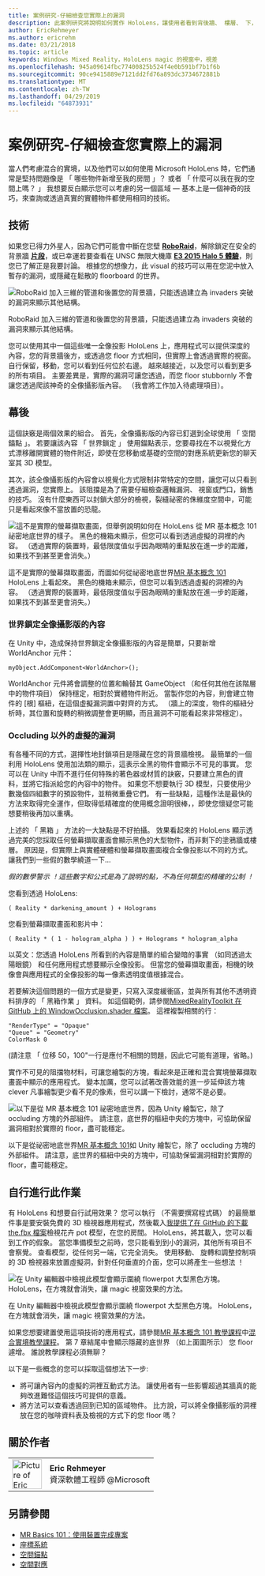 ```yaml
---
title: 案例研究-仔細檢查您實際上的漏洞
description: 此案例研究將說明如何實作 HoloLens，讓使用者看到背後牆、 樓層、 下，並在其實際環境中的虛擬網站上的 「 magic 視窗 」 效果。
author: EricRehmeyer
ms.author: ericrehm
ms.date: 03/21/2018
ms.topic: article
keywords: Windows Mixed Reality，HoloLens magic 的視窗中，視差
ms.openlocfilehash: 945a09614fbc77400825b524f4e0b591bf7b1f6b
ms.sourcegitcommit: 90ce9415889e7121dd2fd76a893dc3734672881b
ms.translationtype: MT
ms.contentlocale: zh-TW
ms.lasthandoff: 04/29/2019
ms.locfileid: "64873931"
---
```

# <a name="case-study---looking-through-holes-in-your-reality"></a>案例研究-仔細檢查您實際上的漏洞

當人們考慮混合的實境，以及他們可以如何使用 Microsoft HoloLens 時，它們通常是堅持問題像是 「 哪些物件新增至我的房間 」？ 或者 「 什麼可以我在我的空間上嗎？ 」 我想要反白顯示您可以考慮的另一個區域 — 基本上是一個神奇的技巧，來查詢或透過真實的實體物件都使用相同的技術。

## <a name="the-tech"></a>技術

如果您已得力外星人，因為它們可能會中斷在您壁 **[RoboRaid](https://www.youtube.com/watch?v=Hf9qkURqtbM)**，解除鎖定在安全的背景牆 **[片段](case-study-creating-an-immersive-experience-in-fragments.md)**，或已幸運若要查看在 UNSC 無限大機庫 **[E3 2015 Halo 5 體驗](https://www.youtube.com/watch?v=QDw5QjDtFy8)**，則您已了解正是我要討論。 根據您的想像力，此 visual 的技巧可以用在您泥中放入暫存的漏洞，或隱藏在鬆散的 floorboard 的世界。

![RoboRaid 加入三維的管道和後置您的背景牆，只能透過建立為 invaders 突破的漏洞來顯示其他結構。](images/roboraid-640px.png)

RoboRaid 加入三維的管道和後置您的背景牆，只能透過建立為 invaders 突破的漏洞來顯示其他結構。

您可以使用其中一個這些唯一全像投影 HoloLens 上，應用程式可以提供深度的內容，您的背景牆後方，或透過您 floor 方式相同，但實際上會透過實際的視窗。 自行保留，移動，您可以看到任何位於右邊。 越來越接近，以及您可以看到更多的所有項目。 主要差異是，實際的漏洞可讓您透過，而您 floor stubbornly 不會讓您透過爬該神奇的全像攝影版內容。 （我會將工作加入待處理項目）。

## <a name="behind-the-scenes"></a>幕後

這個訣竅是兩個效果的組合。 首先，全像攝影版的內容已釘選到全球使用 「 空間錨點 」。 若要讓該內容 「 世界鎖定 」 使用錨點表示，您要尋找在不以視覺化方式漂移離開實體的物件附近，即使在您移動或基礎的空間的對應系統更新您的聊天室其 3D 模型。

其次，該全像攝影版的內容會以視覺化方式限制非常特定的空間，讓您可以只看到透過漏洞，您實際上。 該阻擋是為了需要仔細檢查邏輯漏洞、 視窗或門口，銷售的技巧。 沒有什麼東西可以封鎖大部分的檢視，裂縫祕密的侏維度空間中，可能只是看起來像不當放置的恐龍。

![這不是實際的螢幕擷取畫面，但舉例說明如何在 HoloLens 從 MR 基本概念 101 祕密地底世界的樣子。 黑色的機箱未顯示，但您可以看到透過虛擬的洞裡的內容。 （透過實際的裝置時，最低限度值似乎因為眼睛的重點放在進一步的距離，如果找不到甚至更會消失。）](images/origamiholecomposited-640px.png)

這不是實際的螢幕擷取畫面，而圖如何從祕密地底世界[MR 基本概念 101](holograms-101.md) HoloLens 上看起來。 黑色的機箱未顯示，但您可以看到透過虛擬的洞裡的內容。 （透過實際的裝置時，最低限度值似乎因為眼睛的重點放在進一步的距離，如果找不到甚至更會消失。）

### <a name="world-locking-holographic-content"></a>世界鎖定全像攝影版的內容

在 Unity 中，造成保持世界鎖定全像攝影版的內容是簡單，只要新增 WorldAnchor 元件：

```
myObject.AddComponent<WorldAnchor>();
```

WorldAnchor 元件將會調整的位置和輪替其 GameObject （和任何其他在該階層中的物件項目） 保持穩定，相對於實體物件附近。 當製作您的內容，則會建立物件的 [根] 樞紐，在這個虛擬漏洞置中對齊的方式。 （牆上的深度，物件的樞紐分析時，其位置和旋轉的稍微調整會更明顯，而且漏洞不可能看起來非常穩定）。

### <a name="occluding-everything-but-the-virtual-hole"></a>Occluding 以外的虛擬的漏洞

有各種不同的方式，選擇性地封鎖項目是隱藏在您的背景牆檢視。 最簡單的一個利用 HoloLens 使用加法類的顯示，這表示全黑的物件會顯示不可見的事實。 您可以在 Unity 中而不進行任何特殊的著色器或材質的訣竅，只要建立黑色的資料，並將它指派給您的內容中的物件。 如果您不想要執行 3D 模型，只要使用少數幾個四組數字的預設物件，並稍微重疊它們。 有一些缺點，這種作法是最快的方法來取得完全運作，但取得低精確度的使用概念證明很棒，，即使您懷疑您可能想要稍後再加以重構。

上述的 「 黑箱 」 方法的一大缺點是不好拍攝。 效果看起來的 HoloLens 顯示透過完美的您採取任何螢幕擷取畫面會顯示黑色的大型物件，而非剩下的塗鴉牆或樓層。 原因是，但實際上與實體硬體和螢幕擷取畫面複合全像投影以不同的方式。 讓我們到一些假的數學繞道一下...

*假的數學警示 ！這些數字和公式是為了說明的點，不為任何類型的精確的公制 ！*

您看到透過 HoloLens:

```
( Reality * darkening_amount ) + Holograms
```

您看到螢幕擷取畫面和影片中：

```
( Reality * ( 1 - hologram_alpha ) ) + Holograms * hologram_alpha
```

以英文：您透過 HoloLens 所看到的內容是簡單的組合變暗的事實 （如同透過太陽眼鏡） 和任何應用程式想要顯示全像投影。 但當您的螢幕擷取畫面，相機的映像會與應用程式的全像投影的每一像素透明度值根據混合。

若要解決這個問題的一個方式是變更，只寫入深度緩衝區，並與所有其他不透明資料排序的 「 黑箱作業 」 資料。 如這個範例，請參閱[MixedRealityToolkit 在 GitHub 上的 WindowOcclusion.shader 檔案](https://github.com/Microsoft/MixedRealityToolkit-Unity/blob/htk_release/Assets/HoloToolkit/Common/Shaders/WindowOcclusion.shader)。 這裡複製相關的行：

```
"RenderType" = "Opaque"
"Queue" = "Geometry"
ColorMask 0
```

(請注意 「 位移 50，100"一行是應付不相關的問題，因此它可能有道理，省略。)

實作不可見的阻擋物材料，可讓您繪製的方塊，看起來是正確和混合實境螢幕擷取畫面中顯示的應用程式。 變本加厲，您可以試著改善效能的進一步延伸該方塊 clever 凡事繪製更少看不見的像素，但可以講一下檢討，通常不是必要。

![以下是從 MR 基本概念 101 祕密地底世界，因為 Unity 繪製它，除了 occluding 方塊的外部組件。 請注意，底世界的樞紐中央的方塊中，可協助保留漏洞相對於實際的 floor，盡可能穩定。](images/underworld-occluded-640px.png)

以下是從祕密地底世界[MR 基本概念 101](holograms-101.md)如 Unity 繪製它，除了 occluding 方塊的外部組件。 請注意，底世界的樞紐中央的方塊中，可協助保留漏洞相對於實際的 floor，盡可能穩定。

## <a name="do-it-yourself"></a>自行進行此作業

有 HoloLens 和想要自行試用效果？ 您可以執行 （不需要撰寫程式碼） 的最簡單件事是要安裝免費的 3D 檢視器應用程式，然後載入[我提供了在 GitHub 的下載 the.fbx 檔案](https://github.com/Microsoft/HolographicAcademy/tree/CaseStudy-MagicWindow/MagicWindow)檢視花卉 pot 模型，在您的房間。 HoloLens，將其載入，您可以看到工作的假象。 當您準備模型之前時，您只能看到到小的漏洞，其他所有項目不會察覺。 查看模型，從任何另一端，它完全消失。 使用移動、 旋轉和調整控制項的 3D 檢視器來放置虛擬洞，針對任何垂直的介面，您可以將產生一些想法 ！

![在 Unity 編輯器中檢視此模型會顯示圍繞 flowerpot 大型黑色方塊。 HoloLens，在方塊就會消失，讓 magic 視窗效果的方法。](images/magicwindowflowerpotineditor.png)

在 Unity 編輯器中檢視此模型會顯示圍繞 flowerpot 大型黑色方塊。 HoloLens，在方塊就會消失，讓 magic 視窗效果的方法。

如果您想要建置使用這項技術的應用程式，請參閱[MR 基本概念 101 教學課程](holograms-101.md)中[混合實境教學課程](tutorials.md)。 第 7 章結尾中會顯示隱藏的底世界 （如上面圖所示） 您 floor 遽增。 誰說教學課程必須無聊？

以下是一些概念的您可以採取這個想法下一步:
* 將可讓內容內的虛擬的洞裡互動式方法。 讓使用者有一些影響超過其牆真的能夠改進難怪這個技巧可提供的意義。
* 將方法可以查看透過回到已知的區域物件。 比方說，可以將全像攝影版的洞裡放在您的咖啡資料表及檢視的方式下的您 floor 嗎？

## <a name="about-the-author"></a>關於作者

<table style="border-collapse:collapse">
<tr>
<td style="border-style: none" width="60px"><img alt="Picture of Eric Rehmeyer" width="60" height="60" src="images/genericusertile.jpg"></td>
<td style="border-style: none"><b>Eric Rehmeyer</b><br>資深軟體工程師 @Microsoft</td>
</tr>
</table>

## <a name="see-also"></a>另請參閱
* [MR Basics 101：使用裝置完成專案](holograms-101.md)
* [座標系統](coordinate-systems.md)
* [空間錨點](spatial-anchors.md)
* [空間對應](spatial-mapping.md)
